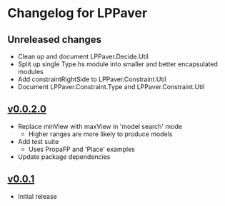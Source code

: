 # Changelog for LPPaver

## Unreleased changes

- Clean up and document LPPaver.Decide.Util
- Split up single Type.hs module into smaller and better encapsulated modules
- Add constraintRightSide to LPPaver.Constraint.Util
- Document LPPaver.Constraint.Type and LPPaver.Constraint.Util

## [v0.0.2.0](https://github.com/rasheedja/PropaFP/compare/v0.0.2.0...v0.0.1)

- Replace minView with maxView in 'model search' mode
  - Higher ranges are more likely to produce models
- Add test suite
  - Uses PropaFP and 'Place' examples
- Update package dependencies

## [v0.0.1](https://github.com/rasheedja/LPPaver/tree/v0.0.1)

- Initial release
